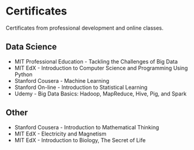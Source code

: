 # Certificates

Certificates from professional development and online classes.

## Data Science

 * MIT Professional Education - Tackling the Challenges of Big Data
 * MIT EdX - Introduction to Computer Science and Programming Using Python
 * Stanford Cousera - Machine Learning
 * Stanford On-line - Introduction to Statistical Learning
 * Udemy - Big Data Basics: Hadoop, MapReduce, Hive, Pig, and Spark

## Other
 * Stanford Cousera - Introduction to Mathematical Thinking
 * MIT EdX - Electricity and Magnetism
 * MIT EdX - Introduction to Biology, The Secret of Life